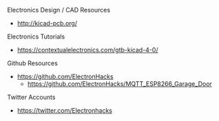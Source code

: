 
Electronics Design / CAD Resources
* http://kicad-pcb.org/


Electronics Tutorials
* https://contextualelectronics.com/gtb-kicad-4-0/


Github Resources
* https://github.com/ElectronHacks
  * https://github.com/ElectronHacks/MQTT_ESP8266_Garage_Door



Twitter Accounts
* https://twitter.com/Electronhacks

